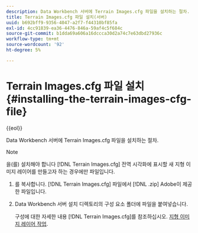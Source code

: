 ```yaml
---
description: Data Workbench 서버에 Terrain Images.cfg 파일을 설치하는 절차.
title: Terrain Images.cfg 파일 설치(서버)
uuid: b692bff9-9356-4047-a2f7-f44310bf85fa
exl-id: 4cc91839-ea36-4476-846a-59af4c5f684c
source-git-commit: b1dda69a606a16dccca30d2a74c7e63dbd27936c
workflow-type: tm+mt
source-wordcount: '92'
ht-degree: 5%

---
```


# Terrain Images.cfg 파일 설치{#installing-the-terrain-images-cfg-file}

{{eol}}

Data Workbench 서버에 Terrain Images.cfg 파일을 설치하는 절차.

>[!NOTE]
>
>을(를) 설치해야 합니다 [!DNL Terrain Images.cfg] 전역 시각화에 표시할 새 지형 이미지 레이어를 만들고자 하는 경우에만 파일입니다.

1. 를 복사합니다. [!DNL Terrain Images.cfg] 파일에서 [!DNL .zip] Adobe이 제공한 파일입니다.
1. Data Workbench 서버 설치 디렉토리의 구성 요소 폴더에 파일을 붙여넣습니다.

   구성에 대한 자세한 내용 [!DNL Terrain Images.cfg]를 참조하십시오. [지형 이미지 레이어 작업](../../../home/c-geo-oview/c-wk-img-lyrs/c-trn-img-lyrs/c-trn-img-lyrs.md#concept-8a0a16013e824ac29f35a0349b5d8ccf).
